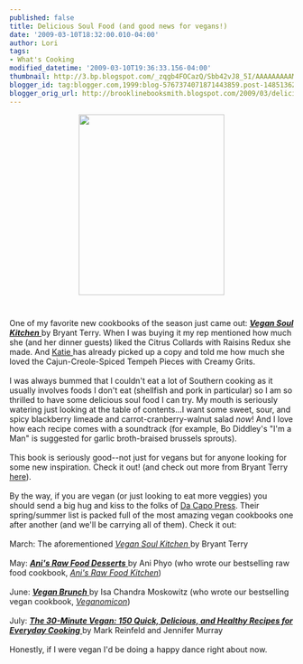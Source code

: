 ```yaml
---
published: false
title: Delicious Soul Food (and good news for vegans!)
date: '2009-03-10T18:32:00.010-04:00'
author: Lori
tags:
- What's Cooking
modified_datetime: '2009-03-10T19:36:33.156-04:00'
thumbnail: http://3.bp.blogspot.com/_zqgb4FOCazQ/Sbb42vJ8_5I/AAAAAAAAAMM/jmP-2X5iYh4/s72-c/vegan+soul.jpg
blogger_id: tag:blogger.com,1999:blog-5767374071871443859.post-148513628968171399
blogger_orig_url: http://brooklinebooksmith.blogspot.com/2009/03/delicious-soul-food-and-good-news-for.html
---
```


<a href="http://3.bp.blogspot.com/_zqgb4FOCazQ/Sbb42vJ8_5I/AAAAAAAAAMM/jmP-2X5iYh4/s1600-h/vegan+soul.jpg"><img id="BLOGGER_PHOTO_ID_5311706429784915858" style="DISPLAY: block; MARGIN: 0px auto 10px; WIDTH: 258px; CURSOR: hand; HEIGHT: 320px; TEXT-ALIGN: center" alt="" src="http://3.bp.blogspot.com/_zqgb4FOCazQ/Sbb42vJ8_5I/AAAAAAAAAMM/jmP-2X5iYh4/s320/vegan+soul.jpg" border="0" /></a><br /><div>One of my favorite new cookbooks of the season just came out: <a href="http://brookline.booksense.com/NASApp/store/Product?s=showproduct&amp;isbn=9780738212289"><strong><em>Vegan Soul Kitchen</em></strong> </a>by Bryant Terry. When I was buying it my rep mentioned how much she (and her dinner guests) liked the Citrus Collards with Raisins Redux she made. And <a href="http://brooklinebooksmith.blogspot.com/2009/01/staff-picks-katie.html">Katie </a>has already picked up a copy and told me how much she loved the Cajun-Creole-Spiced Tempeh Pieces with Creamy Grits. </div><br /><div>I was always bummed that I couldn't eat a lot of Southern cooking as it usually involves foods I don't eat (shellfish and pork in particular) so I am so thrilled to have some delicious soul food I can try. My mouth is seriously watering just looking at the table of contents...I want some sweet, sour, and spicy blackberry limeade and carrot-cranberry-walnut salad <em>now</em>! And I love how each recipe comes with a soundtrack (for example, Bo Diddley's "I'm a Man" is suggested for garlic broth-braised brussels sprouts). </div><br /><div>This book is seriously good--not just for vegans but for anyone looking for some new inspiration. Check it out! (and check out more from Bryant Terry <a href="http://www.bryant-terry.com/">here</a>).</div><br /><div>By the way, if you are vegan (or just looking to eat more veggies) you should send a big hug and kiss to the folks of <a href="http://www.perseusbooksgroup.com/dacapo/">Da Capo Press</a>. Their spring/summer list is packed full of the most amazing vegan cookbooks one after another (and we'll be carrying all of them). Check it out:</div><br /><div>March: The aforementioned <a href="http://brookline.booksense.com/NASApp/store/Product?s=showproduct&amp;isbn=9780738212289"><em>Vegan Soul Kitchen</em> </a>by Bryant Terry</div><br /><div>May: <a href="http://brookline.booksense.com/NASApp/store/Product?s=showproduct&amp;isbn=9780738213064"><strong><em>Ani's Raw Food Desserts</em></strong> </a>by Ani Phyo (who wrote our bestselling raw food cookbook, <em><a href="http://brookline.booksense.com/NASApp/store/Product?s=showproduct&amp;isbn=9781600940002">Ani's Raw Food Kitchen</a></em>)</div><br /><div>June: <a href="http://brookline.booksense.com/NASApp/store/Product?s=showproduct&amp;isbn=9780738212722"><strong><em>Vegan Brunch</em></strong> </a>by Isa Chandra Moskowitz (who wrote our bestselling vegan cookbook, <em><a href="http://brookline.booksense.com/NASApp/store/Product?s=showproduct&amp;isbn=9781569242643">Veganomicon</a></em>)</div><br /><div>July: <a href="http://brookline.booksense.com/NASApp/store/Product?s=showproduct&amp;isbn=9780738213279"><strong><em>The 30-Minute Vegan: 150 Quick, Delicious, and Healthy Recipes for Everyday Cooking</em></strong> </a>by Mark Reinfeld and Jennifer Murray</div><br /><div>Honestly, if I were vegan I'd be doing a happy dance right about now. </div>